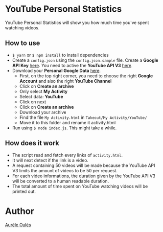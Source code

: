# YouTube Personal Statistics
YouTube Personal Statistics will show you how much time you've spent watching videos.

## How to use
* `$ yarn` or `$ npm install` to install dependencies
* Create a `config.json` using the `config.json.sample` file. Create a **Google API Key** [here](https://console.developers.google.com/apis/dashboard). You need to active the **YouTube API V3** [here](https://console.developers.google.com/apis/library).
* Download your **Personal Google Data** [here](https://takeout.google.com/settings/takeout/downloads).
    - First, on the top right corner, you need to choose the right **Google Account** and also the right **YouTube Channel**
    - Click on **Create an archive**
    - Only select **My Activity**
    - Select data: **YouTube**
    - Click on next
    - Click on **Create an archive**
    - Download your archive
    - Find the file `My Activity.html` in `Takeout/My Activity/YouTube/`
    - Move it to this folder and rename it activity.html
* Run using `$ node index.js`. This might take a while.

## How does it work
* The script read and fetch every links of `activity.html`.
* It will next detect if the link is a video.
* A request containing 50 videos will be made because the YouTube API V3 limits the amount of videos to be 50 per request.
* For each video informations, the duration given by the YouTube API V3 will be converted to a human readable duration.
* The total amount of time spent on YouTube watching videos will be printed out.

# Author
[Aurèle Oulès](http://aurele.oules.com)
